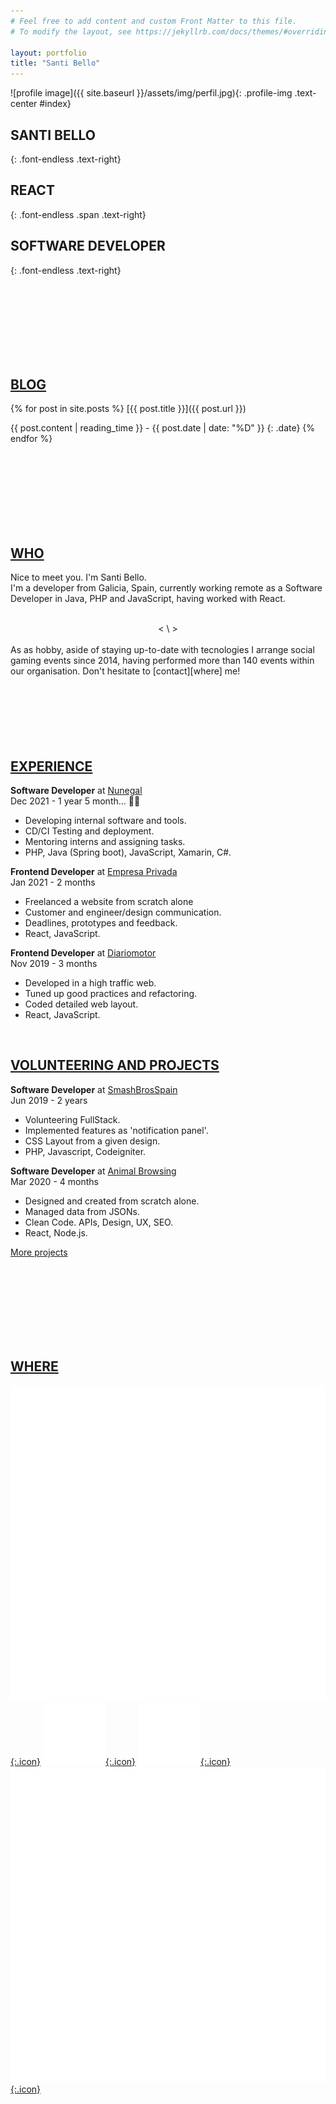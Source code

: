 ```yaml
---
# Feel free to add content and custom Front Matter to this file.
# To modify the layout, see https://jekyllrb.com/docs/themes/#overriding-theme-defaults

layout: portfolio
title: "Santi Bello"
---
```

  
![profile image]({{ site.baseurl }}/assets/img/perfil.jpg){: .profile-img .text-center #index}

## SANTI BELLO
{: .font-endless .text-right}
## REACT
{: .font-endless .span .text-right}
## SOFTWARE DEVELOPER
{: .font-endless .text-right}

<br/>
<br/>
<br/>
<br/>
<br/>
<br/>
<br/>
  
## [BLOG][main]

{% for post in site.posts %}
[{{ post.title }}]({{ post.url }})

{{ post.content | reading_time }} - {{ post.date | date: "%D" }}
{: .date}
{% endfor %}

<br/>
<br/>
<br/>
<br/>
<br/>
<br/>
<br/>
  
## [WHO][home]

Nice to meet you. I'm Santi Bello.  
I'm a developer from Galicia, Spain, currently working remote as a Software Developer in <span>Java<span>, <span>PHP</span> and JavaScript, having worked with <span>React</span>.
  
<br/>  
<center>< \ ></center>  
<br/>
As as hobby, aside of staying up-to-date with tecnologies I arrange social gaming events since 2014, having performed more than 140 events within our organisation. Don't hesitate to [contact][where] me!
  
<br/>
<br/>
<br/>
<br/>
<br/>
<br/>
<br/>
  
## [EXPERIENCE][home]

**Software Developer** at [Nunegal][exp1]   
Dec 2021 - 1 year 5 month... 👩‍💻 
* Developing internal software and tools.
* CD/CI Testing and deployment.
* Mentoring interns and assigning tasks.
* PHP, Java (Spring boot), JavaScript, Xamarin, C#.

**Frontend Developer** at [Empresa Privada][exp2]  
Jan 2021 - 2 months
* Freelanced a website from scratch alone
* Customer and engineer/design communication.
* Deadlines, prototypes and feedback.
* React, JavaScript.

**Frontend Developer** at [Diariomotor][exp3]  
Nov 2019 - 3 months
* Developed in a high traffic web.
* Tuned up good practices and refactoring.
* Coded detailed web layout.
* React, JavaScript.
  
<br/>
  
## [VOLUNTEERING AND PROJECTS][home]
**Software Developer** at [SmashBrosSpain][exp4]  
Jun 2019 - 2 years
* Volunteering FullStack.
* Implemented features as 'notification panel'.
* CSS Layout from a given design.
* PHP, Javascript, Codeigniter.
  
**Software Developer** at [Animal Browsing][exp5]  
Mar 2020 - 4 months
* Designed and created from scratch alone.
* Managed data from JSONs.
* Clean Code. APIs, Design, UX, SEO.
* React, Node.js.
  
[More projects][projects]  
  
<br/>
<br/>
<br/>
<br/>
<br/>
<br/>
<br/>
  
## [WHERE][home]

[![iconTwitter](/assets/img/twitter.svg){:.icon}][rrssTwitter]
[![iconGithub](/assets/img/github.svg){:.icon}][rrssGithub]
[![iconLinkedin](/assets/img/linkedin.svg){:.icon}][rrssLinkedin]
[![iconMail](/assets/img/mail.svg){:.icon}][rrssEmail]

[main]: #main
[home]: #home
[who]: #who
[blog]: #blog
[experience]: #experience
[where]: #where

[exp1]: https://www.nunegal.com/web
[exp2]: https://santibello-empresa1.netlify.app/
[exp3]: https://diariomotor.com
[exp4]: https://smashbrosspain.com
[exp5]: https://animalbrowsing.com
[projects]: https://github.com/sbellodev?tab=repositories

[rrssTwitter]: https://twitter.com/sbellodev       
[rrssGithub]: https://github.com/sbellodev/
[rrssLinkedin]: https://www.linkedin.com/in/sbellodev/
[rrssEmail]: mailto:sbellodev@gmail.com"
